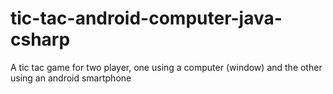 # tic-tac-android-computer-java-csharp
A tic tac game for two player, one using a computer (window) and the other using an android smartphone
